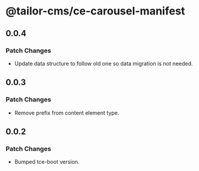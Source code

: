 # @tailor-cms/ce-carousel-manifest

## 0.0.4

### Patch Changes

- Update data structure to follow old one so data migration is not needed.

## 0.0.3

### Patch Changes

- Remove prefix from content element type.

## 0.0.2

### Patch Changes

- Bumped tce-boot version.
